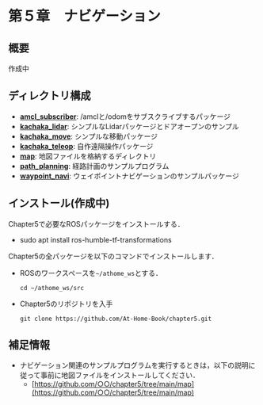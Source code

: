 # 第５章　ナビゲーション
## 概要
作成中

## ディレクトリ構成
- **[amcl_subscriber](amcl_subscriber)**: /amclと/odomをサブスクライブするパッケージ
- **[kachaka_lidar](kachaka_lidar)**: シンプルなLidarパッケージとドアオープンのサンプル
- **[kachaka_move](kachaka_move)**: シンプルな移動パッケージ
- **[kachaka_teleop](kachaka_teleop)**: 自作遠隔操作パッケージ
- **[map](map)**: 地図ファイルを格納するディレクトリ
- **[path_planning](path_planning)**: 経路計画のサンプルプログラム
- **[waypoint_navi](waypoint_navi)**: ウェイポイントナビゲーションのサンプルパッケージ

## インストール(作成中)
Chapter5で必要なROSパッケージをインストールする．
- sudo apt install ros-humble-tf-transformations



Chapter5の全パッケージを以下のコマンドでインストールします．
- ROSのワークスペースを`~/athome_ws`とする．
  ```
  cd ~/athome_ws/src
  ```





- Chapter5のリポジトリを入手
  ```
  git clone https://github.com/At-Home-Book/chapter5.git
  ```

## 補足情報
- ナビゲーション関連のサンプルプログラムを実行するときは，以下の説明に従って事前に地図ファイルをインストールしてください．  
  - [https://github.com/○○/chapter5/tree/main/map](https://github.com/○○/chapter5/tree/main/map) 
